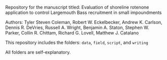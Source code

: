 Repository for the manuscript titled:
Evaluation of shoreline rotenone application to control Largemouth Bass recruitment in small impoundments
  
Authors: Tyler Steven Coleman, Robert W. Eckelbecker, Andrew K. Carlson, Dennis R. DeVries, Russell A. Wright, Benjamin A. Staton, Stephen W. Parker, Collin R. Chittam, Richard G. Lovell, Matthew J. Catalano
  
This repository includes the folders: `data`, `field`, `script`, and `writing` 
  
All folders are self-explanatory. 